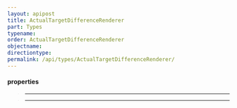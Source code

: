 ```yaml
---
layout: apipost
title: ActualTargetDifferenceRenderer
part: Types
typename: 
order: ActualTargetDifferenceRenderer
objectname: 
directiontype: 
permalink: /api/types/ActualTargetDifferenceRenderer/
---
```


>

#### properties

> ****
>

> ****
>
